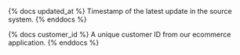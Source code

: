 {% docs updated_at %}
Timestamp of the latest update in the source system.
{% enddocs %}

{% docs customer_id %}
A unique customer ID from our ecommerce application.
{% enddocs %}